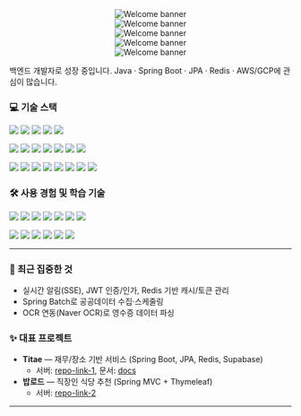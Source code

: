 <div align="center">
  <img
    src="https://capsule-render.vercel.app/api?type=wave&height=220&color=0:0ea5e9,100:10b981&text=Welcome%20to%20Chanwoo's%20GitHub%20👋&fontColor=ffffff&fontSize=40&fontAlign=50&fontAlignY=40&desc=Backend%20Developer%20|%20Java%20•%20Spring%20•%20JPA&descAlign=50&descAlignY=75"
    alt="Welcome banner" />
</div>

<div align="center">
  <img
    src="https://capsule-render.vercel.app/api?type=rounded&height=200&color=0:6366f1,100:a855f7&text=Welcome%20to%20Chanwoo's%20GitHub%20👋&fontColor=ffffff&fontSize=36&section=header"
    alt="Welcome banner" />
</div>

<div align="center">
  <img
    src="https://capsule-render.vercel.app/api?type=venom&height=220&color=232F3E&text=Welcome%20to%20Chanwoo's%20GitHub%20👋&fontColor=ffffff&fontSize=40&animation=twinkling"
    alt="Welcome banner" />
</div>

<div align="center">
  <img
    src="https://svg-banners.vercel.app/api?type=glitch&text1=Welcome%20to%20Chanwoo's%20GitHub%20👋&width=1200&height=270"
    alt="Welcome banner" />
</div>

<div align="center">
  <img
    src="https://svg-banners.vercel.app/api?type=typeWriter&text1=Welcome%20to%20Chanwoo's%20GitHub%20👋&width=1200&height=260"
    alt="Welcome banner" />
</div>




<p align="left">
백엔드 개발자로 성장 중입니다. Java · Spring Boot · JPA · Redis · AWS/GCP에 관심이 많습니다.
</p>

<!-- 뱃지(원하는 것만 남기세요) -->

### 💻 기술 스택

<p align="left">
  <!-- 1줄 -->
  <img src="https://img.shields.io/badge/Java-007396?logo=java&logoColor=white" />
  <img src="https://img.shields.io/badge/Spring%20Boot-6DB33F?logo=springboot&logoColor=white" />
  <img src="https://img.shields.io/badge/Spring-6DB33F?logo=spring&logoColor=white" />
  <img src="https://img.shields.io/badge/Redis-DC382D?logo=redis&logoColor=white" />
  <img src="https://img.shields.io/badge/JPA-59666C?logo=hibernate&logoColor=white" />
</p>
<p align="left">
  <!-- 2줄 -->
  <img src="https://img.shields.io/badge/MySQL-4479A1?logo=mysql&logoColor=white" />
  <img src="https://img.shields.io/badge/Oracle-F80000?logo=oracle&logoColor=white" />
  <img src="https://img.shields.io/badge/Supabase-3ECF8E?logo=supabase&logoColor=white" />
  <img src="https://img.shields.io/badge/PostgreSQL-4169E1?logo=postgresql&logoColor=white" />
  <img src="https://img.shields.io/badge/IntelliJ%20IDEA-000000?logo=intellijidea&logoColor=white" />
  <img src="https://img.shields.io/badge/Maven-C71A36?logo=apachemaven&logoColor=white" />
  <img src="https://img.shields.io/badge/Gradle-02303A?logo=gradle&logoColor=white" />
</p>
<p align="left">
  <!-- 3줄 -->
  <img src="https://img.shields.io/badge/Git-F05032?logo=git&logoColor=white" />
  <img src="https://img.shields.io/badge/Docker-2496ED?logo=docker&logoColor=white" />
  <img src="https://img.shields.io/badge/Google%20Cloud-4285F4?logo=googlecloud&logoColor=white" />
  <img src="https://img.shields.io/badge/Thymeleaf-005F0F?logo=thymeleaf&logoColor=white" />
  <img src="https://img.shields.io/badge/JSP-007396?logo=java&logoColor=white" />
  <img src="https://img.shields.io/badge/HTML5-E34F26?logo=html5&logoColor=white" />
  <img src="https://img.shields.io/badge/CSS3-1572B6?logo=css3&logoColor=white" />
  <img src="https://img.shields.io/badge/JavaScript-F7DF1E?logo=javascript&logoColor=black" />
</p>

### 🛠 사용 경험 및 학습 기술

<p align="left">
  <!-- 1줄 -->
  <img src="https://img.shields.io/badge/Python-3776AB?logo=python&logoColor=white" />
  <img src="https://img.shields.io/badge/Kotlin-7F52FF?logo=kotlin&logoColor=white" />
  <img src="https://img.shields.io/badge/C-A8B9CC?logo=c&logoColor=black" />
  <img src="https://img.shields.io/badge/MyBatis-000000?logo=databricks&logoColor=white" />
  <img src="https://img.shields.io/badge/MongoDB-47A248?logo=mongodb&logoColor=white" />
  <img src="https://img.shields.io/badge/JUnit-25A162?logo=junit5&logoColor=white" />
  <img src="https://img.shields.io/badge/Mockito-009688?logo=java&logoColor=white" />
</p>
<p align="left">
  <!-- 2줄 -->
  <img src="https://img.shields.io/badge/Spring%20Security-6DB33F?logo=springsecurity&logoColor=white" />
  <img src="https://img.shields.io/badge/JWT-000000?logo=jsonwebtokens&logoColor=white" />
  <img src="https://img.shields.io/badge/OAuth2-3EAAAF?logo=oauth&logoColor=white" />
  <img src="https://img.shields.io/badge/Swagger-85EA2D?logo=swagger&logoColor=black" />
  <img src="https://img.shields.io/badge/Postman-FF6C37?logo=postman&logoColor=white" />
   <img src="https://img.shields.io/badge/AWS-232F3E?logo=amazonaws&logoColor=white" />
</p>



---

### 🔭 최근 집중한 것
- 실시간 알림(SSE), JWT 인증/인가, Redis 기반 캐시/토큰 관리
- Spring Batch로 공공데이터 수집·스케줄링
- OCR 연동(Naver OCR)로 영수증 데이터 파싱

### ✨ 대표 프로젝트
- **Titae** — 재무/장소 기반 서비스 (Spring Boot, JPA, Redis, Supabase)  
  - 서버: [repo-link-1](https://github.com/yourname/repo1), 문서: [docs](https://github.com/yourname/repo1/wiki)
- **밥로드** — 직장인 식당 추천 (Spring MVC + Thymeleaf)  
  - 서버: [repo-link-2](https://github.com/yourname/repo2)

---


